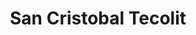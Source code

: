 ---
title: San Cristobal Tecolit
url: /san-cristobal-tecolit/
latitude: 19.272
longitude: -99.745
---